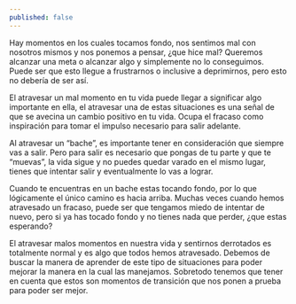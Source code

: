 ```yaml
---
published: false
---
```

Hay momentos en los cuales tocamos fondo, nos sentimos mal con nosotros mismos y nos ponemos a pensar, ¿que hice mal? Queremos alcanzar una meta o alcanzar algo y simplemente no lo conseguimos. Puede ser que esto llegue a frustrarnos o inclusive a deprimirnos, pero esto no debería de ser así.

El atravesar un mal momento en tu vida puede llegar a significar algo importante en ella, el atravesar una de estas situaciones es una señal de que se avecina un cambio positivo en tu vida. Ocupa el fracaso como inspiración para tomar el impulso necesario para salir adelante.

Al atravesar un “bache”, es importante tener en consideración que siempre vas a salir. Pero para salir es necesario que pongas de tu parte y que te “muevas”, la vida sigue y no puedes quedar varado en el mismo lugar, tienes que intentar salir y eventualmente lo vas a lograr.

Cuando te encuentras en un bache estas tocando fondo, por lo que lógicamente el único camino es hacia arriba. Muchas veces cuando hemos atravesado un fracaso, puede ser que tengamos miedo de intentar de nuevo, pero si ya has tocado fondo y no tienes nada que perder, ¿que estas esperando?

El atravesar malos momentos en nuestra vida y sentirnos derrotados es totalmente normal y es algo que todos hemos atravesado. Debemos de buscar la manera de aprender de este tipo de situaciones para poder mejorar la manera en la cual las manejamos. Sobretodo tenemos que tener en cuenta que estos son momentos de transición que nos ponen a prueba para poder ser mejor.


